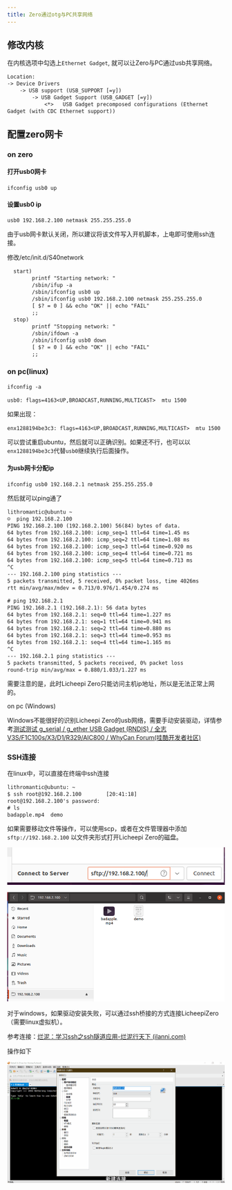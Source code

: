 ```yaml
---
title: Zero通过otg与PC共享网络
---
```


## 修改内核

在内核选项中勾选上`Ethernet Gadget`, 就可以让Zero与PC通过usb共享网络。

```
Location:
-> Device Drivers
	-> USB support (USB_SUPPORT [=y])
		-> USB Gadget Support (USB_GADGET [=y])
			<*>   USB Gadget precomposed configurations (Ethernet Gadget (with CDC Ethernet support))
```

## 配置zero网卡

### on zero

#### 打开usb0网卡

`ifconfig usb0 up`

#### 设置usb0 ip

  `usb0 192.168.2.100 netmask 255.255.255.0`

由于usb网卡默认关闭，所以建议将该文件写入开机脚本，上电即可使用ssh连接。

修改/etc/init.d/S40network

```
  start)
        printf "Starting network: "
        /sbin/ifup -a
        /sbin/ifconfig usb0 up
        /sbin/ifconfig usb0 192.168.2.100 netmask 255.255.255.0
        [ $? = 0 ] && echo "OK" || echo "FAIL"
        ;;
  stop)
        printf "Stopping network: "
        /sbin/ifdown -a
        /sbin/ifconfig usb0 down              
        [ $? = 0 ] && echo "OK" || echo "FAIL"
        ;;   
```

### on pc(linux)

`ifconfig -a`

`usb0: flags=4163<UP,BROADCAST,RUNNING,MULTICAST>  mtu 1500`

如果出现：

`enx1288194be3c3: flags=4163<UP,BROADCAST,RUNNING,MULTICAST>  mtu 1500`

可以尝试重启ubuntu，然后就可以正确识别。如果还不行，也可以以`enx1288194be3c3`代替`usb0`继续执行后面操作。

#### 为usb网卡分配ip

`ifconfig usb0 192.168.2.1 netmask 255.255.255.0`

然后就可以ping通了

```
lithromantic@ubuntu ~
☺  ping 192.168.2.100                                                          
PING 192.168.2.100 (192.168.2.100) 56(84) bytes of data.
64 bytes from 192.168.2.100: icmp_seq=1 ttl=64 time=1.45 ms
64 bytes from 192.168.2.100: icmp_seq=2 ttl=64 time=1.08 ms
64 bytes from 192.168.2.100: icmp_seq=3 ttl=64 time=0.920 ms
64 bytes from 192.168.2.100: icmp_seq=4 ttl=64 time=0.721 ms
64 bytes from 192.168.2.100: icmp_seq=5 ttl=64 time=0.713 ms
^C
--- 192.168.2.100 ping statistics ---
5 packets transmitted, 5 received, 0% packet loss, time 4026ms
rtt min/avg/max/mdev = 0.713/0.976/1.454/0.274 ms
```

```
# ping 192.168.2.1
PING 192.168.2.1 (192.168.2.1): 56 data bytes
64 bytes from 192.168.2.1: seq=0 ttl=64 time=1.227 ms
64 bytes from 192.168.2.1: seq=1 ttl=64 time=0.941 ms
64 bytes from 192.168.2.1: seq=2 ttl=64 time=0.880 ms
64 bytes from 192.168.2.1: seq=3 ttl=64 time=0.953 ms
64 bytes from 192.168.2.1: seq=4 ttl=64 time=1.165 ms
^C
--- 192.168.2.1 ping statistics ---
5 packets transmitted, 5 packets received, 0% packet loss
round-trip min/avg/max = 0.880/1.033/1.227 ms
```

需要注意的是，此时Licheepi Zero只能访问主机ip地址，所以是无法正常上网的。

on pc (Windows)

Windows不能很好的识别Licheepi Zero的usb网络，需要手动安装驱动，详情参考[测试测试 g_serial / g_ether USB Gadget (RNDIS) / 全志 V3S/F1C100s/X3/D1/R329/AIC800 / WhyCan Forum(哇酷开发者社区)](https://whycan.com/t_2401.html)

### SSH连接

在linux中，可以直接在终端中ssh连接

 ```
 lithromantic@ubuntu: ~
 $ ssh root@192.168.2.100        [20:41:18]
 root@192.168.2.100's password: 
 # ls
 badapple.mp4  demo
 ```

如果需要移动文件等操作，可以使用scp，或者在文件管理器中添加`sftp://192.168.2.100` 以文件夹形式打开Licheepi Zero的磁盘。

![image-20210901115013624](./../static/Drive/image-20210901115013624.png)

![image-20210901115115780](./../static/Drive/image-20210901115115780.png)

对于windows，如果驱动安装失败，可以通过ssh桥接的方式连接LicheepiZero（需要linux虚拟机）。

参考连接：[烂泥：学习ssh之ssh隧道应用-烂泥行天下 (ilanni.com)](https://www.ilanni.com/?p=10425)

操作如下

![202109011224](./../static/Drive/202109011224.gif)
